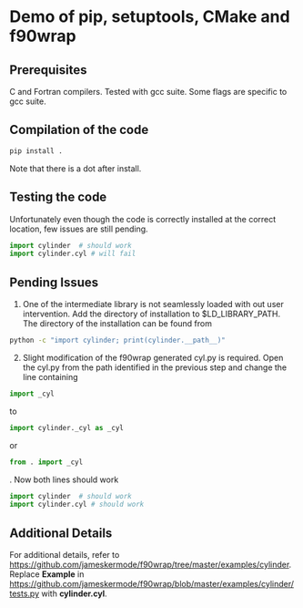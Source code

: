 # Demo of pip, setuptools, CMake and f90wrap

## Prerequisites
C and Fortran compilers. Tested with gcc suite. Some flags are specific to gcc suite. 

## Compilation of the code
```bash
pip install .
```
Note that there is a dot after install.


## Testing the code
Unfortunately even though the code is correctly installed at the correct location, few issues are still pending.

```python
import cylinder  # should work
import cylinder.cyl # will fail
```


## Pending Issues
1. One of the intermediate library is not seamlessly loaded with out user intervention. Add the directory of installation to $LD_LIBRARY_PATH.
The directory of the installation can be found from 
```bash
python -c "import cylinder; print(cylinder.__path__)"
```
2. Slight modification of the f90wrap generated cyl.py is required. Open the cyl.py from the path identified in the previous step and change the line containing 
```python
import _cyl 
```
to
```python
import cylinder._cyl as _cyl
```
or 
```python
from . import _cyl
```
.
Now both lines should work
```python
import cylinder  # should work
import cylinder.cyl # should work
```

## Additional Details
For additional details, refer to https://github.com/jameskermode/f90wrap/tree/master/examples/cylinder.
Replace **Example** in https://github.com/jameskermode/f90wrap/blob/master/examples/cylinder/tests.py with **cylinder.cyl**.
